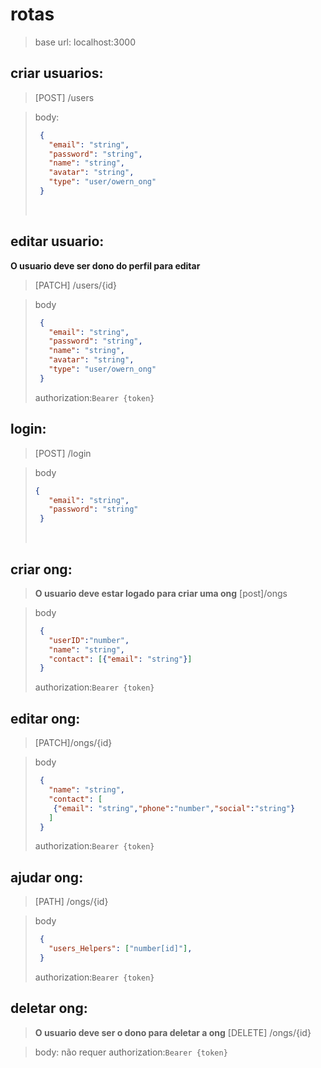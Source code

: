 # rotas
> base url: localhost:3000
>

## criar usuarios:
>[POST] /users

>body: 
>```json
>  {
>    "email": "string",
>    "password": "string",
>    "name": "string",
>    "avatar": "string",
>    "type": "user/owern_ong"
>  }
>```
></br>

## editar usuario:
**O usuario deve ser dono do perfil para editar**
>[PATCH] /users/{id}

>body
>```json
>  {
>    "email": "string",
>    "password": "string",
>    "name": "string",
>    "avatar": "string",
>    "type": "user/owern_ong"
>  }
>```
> authorization:`Bearer {token}`
></br>



## login:
>[POST] /login

>body
>```json
> {
>    "email": "string",
>    "password": "string"
>  }
>```
><br>

## criar ong:
>**O usuario deve estar logado para criar uma ong**
>[post]/ongs

>body
>```json
>  {
>    "userID":"number",
>    "name": "string",
>    "contact": [{"email": "string"}]
>  }
>```
>authorization:`Bearer {token}`
></br>

## editar ong:
>[PATCH]/ongs/{id}

>body
>```json
>  {
>    "name": "string",
>    "contact": [
>     {"email": "string","phone":"number","social":"string"}
>    ]
>  }
>```
>authorization:`Bearer {token}`
></br>

## ajudar ong: 
>[PATH] /ongs/{id}

>body
>```json
>  {
>    "users_Helpers": ["number[id]"],
>  }
>```
> authorization:`Bearer {token}`
></br>

## deletar ong:
>**O usuario deve ser o dono para deletar a ong**
>[DELETE] /ongs/{id}

>body: não requer 
>authorization:`Bearer {token}`
